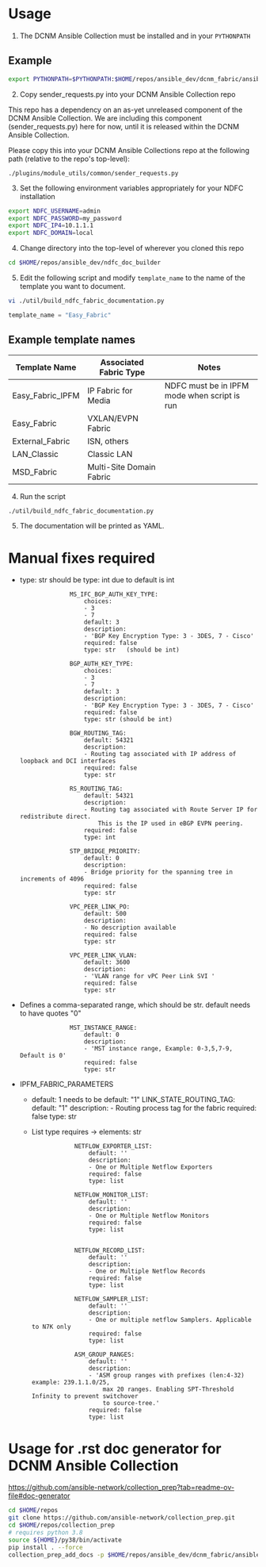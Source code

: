 # Usage

1. The DCNM Ansible Collection must be installed and in your ``PYTHONPATH``

## Example

```bash
export PYTHONPATH=$PYTHONPATH:$HOME/repos/ansible_dev/dcnm_fabric/ansible_collections/cisco/dcnm
```

2. Copy sender_requests.py into your DCNM Ansible Collection repo

This repo has a dependency on an as-yet unreleased component of the DCNM Ansible Collection.
We are including this component (sender_requests.py) here for now, until it is released
within the DCNM Ansible Collection.

Please copy this into your DCNM Ansible Collections repo at the following path (relative
to the repo's top-level):

```
./plugins/module_utils/common/sender_requests.py
```


3. Set the following environment variables appropriately for your NDFC installation

```bash
export NDFC_USERNAME=admin
export NDFC_PASSWORD=my_password
export NDFC_IP4=10.1.1.1
export NDFC_DOMAIN=local
```

4. Change directory into the top-level of wherever you cloned this repo

```bash
cd $HOME/repos/ansible_dev/ndfc_doc_builder
```

5. Edit the following script and modify ``template_name`` to the name of the template you want to document.

```bash
vi ./util/build_ndfc_fabric_documentation.py
```

```python
template_name = "Easy_Fabric"
```

## Example template names

| Template Name    | Associated Fabric Type   | Notes                                        |
| ---------------- | ------------------------ | -------------------------------------------- |
| Easy_Fabric_IPFM | IP Fabric for Media      | NDFC must be in IPFM mode when script is run |
| Easy_Fabric      | VXLAN/EVPN Fabric        |                                              |
| External_Fabric  | ISN, others              |                                              |
| LAN_Classic      | Classic LAN              |                                              |
| MSD_Fabric       | Multi-Site Domain Fabric |                                              |

4. Run the script

```bash
./util/build_ndfc_fabric_documentation.py
```

5. The documentation will be printed as YAML.

# Manual fixes required

- type: str should be type: int due to default is int

                    MS_IFC_BGP_AUTH_KEY_TYPE:
                        choices:
                        - 3
                        - 7
                        default: 3
                        description:
                        - 'BGP Key Encryption Type: 3 - 3DES, 7 - Cisco'
                        required: false
                        type: str   (should be int)

                    BGP_AUTH_KEY_TYPE:
                        choices:
                        - 3
                        - 7
                        default: 3
                        description:
                        - 'BGP Key Encryption Type: 3 - 3DES, 7 - Cisco'
                        required: false
                        type: str (should be int)

                    BGW_ROUTING_TAG:
                        default: 54321
                        description:
                        - Routing tag associated with IP address of loopback and DCI interfaces
                        required: false
                        type: str

                    RS_ROUTING_TAG:
                        default: 54321
                        description:
                        - Routing tag associated with Route Server IP for redistribute direct.
                            This is the IP used in eBGP EVPN peering.
                        required: false
                        type: int

                    STP_BRIDGE_PRIORITY:
                        default: 0
                        description:
                        - Bridge priority for the spanning tree in increments of 4096
                        required: false
                        type: str

                    VPC_PEER_LINK_PO:
                        default: 500
                        description:
                        - No description available
                        required: false
                        type: str

                    VPC_PEER_LINK_VLAN:
                        default: 3600
                        description:
                        - 'VLAN range for vPC Peer Link SVI '
                        required: false
                        type: str

- Defines a comma-separated range, which should be str.  default needs to have quotes "0"

                    MST_INSTANCE_RANGE:
                        default: 0
                        description:
                        - 'MST instance range, Example: 0-3,5,7-9, Default is 0'
                        required: false
                        type: str

- IPFM_FABRIC_PARAMETERS

  - default: 1 needs to be default: "1"
                    LINK_STATE_ROUTING_TAG:
                        default: "1"
                        description:
                        - Routing process tag for the fabric
                        required: false
                        type: str

  - List type requires -> elements: str

                    NETFLOW_EXPORTER_LIST:
                        default: ''
                        description:
                        - One or Multiple Netflow Exporters
                        required: false
                        type: list

                    NETFLOW_MONITOR_LIST:
                        default: ''
                        description:
                        - One or Multiple Netflow Monitors
                        required: false
                        type: list


                    NETFLOW_RECORD_LIST:
                        default: ''
                        description:
                        - One or Multiple Netflow Records
                        required: false
                        type: list

                    NETFLOW_SAMPLER_LIST:
                        default: ''
                        description:
                        - One or multiple netflow Samplers. Applicable to N7K only
                        required: false
                        type: list

                    ASM_GROUP_RANGES:
                        default: ''
                        description:
                        - 'ASM group ranges with prefixes (len:4-32) example: 239.1.1.0/25,
                            max 20 ranges. Enabling SPT-Threshold Infinity to prevent switchover
                            to source-tree.'
                        required: false
                        type: list


# Usage for .rst doc generator for DCNM Ansible Collection

https://github.com/ansible-network/collection_prep?tab=readme-ov-file#doc-generator

```bash
cd $HOME/repos
git clone https://github.com/ansible-network/collection_prep.git
cd $HOME/repos/collection_prep
# requires python 3.8
source ${HOME}/py38/bin/activate
pip install . --force
collection_prep_add_docs -p $HOME/repos/ansible_dev/dcnm_fabric/ansible_collections/cisco/dcnm
```

